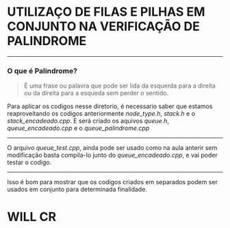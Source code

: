 # UTILIZAÇO DE FILAS E PILHAS EM CONJUNTO NA VERIFICAÇÃO DE PALINDROME
***

### O que é **Palindrome**?
> È uma frase ou palavra que pode ser lida
> da esquerda para a direita ou
> da direita para a esqueda
> sem perder o sentido.


Para aplicar os codigos nesse diretorio, é necessario saber que estamos reaproveitando os codigos anteriormente *node_type.h*, *stack.h* e o *stack_encadeado.cpp*.
E será criado os aquivos *queue.h*, *queue_encadeado.cpp* e o *queue_palindrome.cpp*
***
O arquivo *queue_test.cpp*, ainda pode ser usado como na aula anterir sem modificação basta compila-lo junto do *queue_encadeado.cpp*, e vai poder testar o codigo.

***

Isso é bom para mostrar que os codigos criados em separados podem ser usados em conjunto para determinada finalidade.



# **WILL CR**
